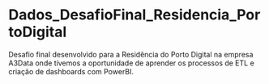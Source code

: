 # Dados_DesafioFinal_Residencia_PortoDigital
Desafio final desenvolvido para a Residência do Porto Digital na empresa A3Data onde tivemos a oportunidade de aprender os processos de ETL e criação de dashboards com PowerBI.
